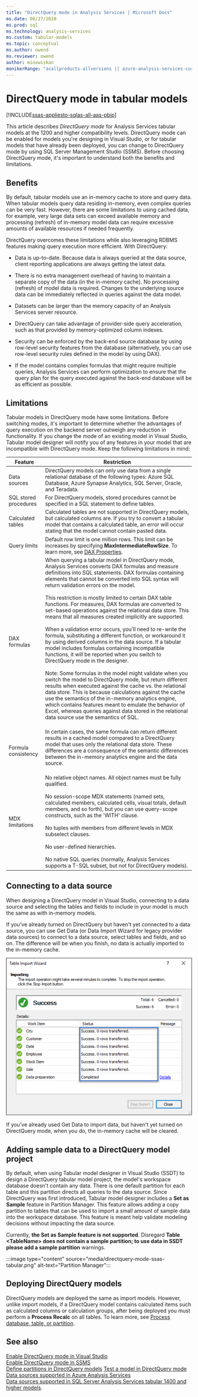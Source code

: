 ```yaml
---
title: "DirectQuery mode in Analysis Services | Microsoft Docs"
ms.date: 08/27/2020
ms.prod: sql
ms.technology: analysis-services
ms.custom: tabular-models
ms.topic: conceptual
ms.author: owend
ms.reviewer: owend
author: minewiskan
monikerRange: "asallproducts-allversions || azure-analysis-services-current || power-bi-premium-current || >= sql-analysis-services-2016"
---
```

# DirectQuery mode in tabular models

[!INCLUDE[ssas-appliesto-sqlas-all-aas-pbip](../includes/ssas-appliesto-sqlas-all-aas-pbip.md)]

This article describes *DirectQuery mode* for Analysis Services tabular models at the 1200 and higher compatibility levels. DirectQuery mode can be enabled for models you're designing in Visual Studio, or for tabular models that have already been deployed, you can change to DirectQuery mode by using SQL Server Management Studio (SSMS). Before choosing DirectQuery mode, it's important to understand both the benefits and limitations.
  
## Benefits

By default, tabular models use an in-memory cache to store and query data. When tabular models query data residing in-memory, even complex queries can be very fast. However, there are some limitations to using cached data, for example, very large data sets can exceed available memory and processing (refresh) of in-memory model data can require excessive amounts of available resources if needed frequently.
  
DirectQuery overcomes these limitations while also leveraging RDBMS features making query execution more efficient. With DirectQuery:  
  
- Data is up-to-date. Because data is always queried at the data source, client reporting applications are always getting the latest data.

- There is no extra management overhead of having to maintain a separate copy of the data (in the in-memory cache). No processing (refresh) of model data is required. Changes to the underlying source data can be immediately reflected in queries against the data model.  
  
- Datasets can be larger than the memory capacity of an Analysis Services server resource.  
  
- DirectQuery can take advantage of provider-side query acceleration, such as that provided by memory-optimized column indexes.  
  
- Security can be enforced by the back-end source database by using row-level security features from the database (alternatively, you can use row-level security rules defined in the model by using DAX).  
  
- If the model contains complex formulas that might require multiple queries, Analysis Services can perform optimization to ensure that the query plan for the query executed against the back-end database will be as efficient as possible.  

## Limitations

Tabular models in DirectQuery mode have some limitations. Before switching modes, it's important to determine whether the advantages of query execution on the backend server outweigh any reduction in functionality. If you change the mode of an existing model in Visual Studio, Tabular model designer will notify you of any features in your model that are incompatible with DirectQuery mode. Keep the following limitations in mind:  
  
|Feature|Restriction|  
|-|-|
|Data sources|DirectQuery models can only use data from a single relational database of the following types: Azure SQL Database, Azure Synapse Analytics, SQL Server,  Oracle, and Teradata.|
|SQL stored procedures|For DirectQuery models, stored procedures cannot be specified in a SQL statement to define tables. |
|Calculated tables|Calculated tables are not supported in DirectQuery models, but calculated columns are. If you try to convert a tabular model that contains a calculated table, an error will occur stating that the model cannot contain pasted data.|  
|Query limits|Default row limit is one million rows. This limit can be increases by specifying **MaxIntermediateRowSize**. To learn more, see [DAX Properties](../../analysis-services/server-properties/dax-properties.md).
|DAX formulas|When querying a tabular model in DirectQuery mode, Analysis Services converts DAX formulas and measure definitions into SQL statements. DAX formulas containing elements that cannot be converted into SQL syntax will return validation errors on the model.<br /><br /> This restriction is mostly limited to certain DAX table functions. For measures, DAX formulas are converted to set-based operations against the relational data store. This means that all measures created implicitly are supported. <br /><br /> When a validation error occurs, you'll need to re-write the formula, substituting a different function, or workaround it by using derived columns in the data source.  If a tabular model includes formulas containing incompatible functions, it will be reported when you switch to DirectQuery mode in the designer. <br /><br />Note: Some formulas in the model might validate when you switch the model to DirectQuery mode, but return different results when executed against the cache vs. the relational data store. This is because calculations against the cache use the semantics of the in-memory analytics engine, which contains features meant to emulate the behavior of Excel, whereas queries against data stored in the relational data source use the semantics of SQL.<br /><br />|  
|Formula consistency|In certain cases, the same formula can return different results in a cached model compared to a DirectQuery model that uses only the relational data store. These differences are a consequence of the semantic differences between the in-memory analytics engine and the data source.<br /><br />|  
|MDX limitations|No relative object names. All object names must be fully qualified.<br /><br /> No session-scope MDX statements (named sets, calculated members, calculated cells, visual totals, default members, and so forth), but you can use query-scope constructs, such as the 'WITH' clause.<br /><br /> No tuples with members from different levels in MDX subselect clauses.<br /><br /> No user-defined hierarchies.<br /><br /> No native SQL queries (normally, Analysis Services supports a T-SQL subset, but not for DirectQuery models).|  

## Connecting to a data source

When designing a DirectQuery model in Visual Studio, connecting to a data source and selecting the tables and fields to include in your model is much the same as with in-memory models.

If you've already turned on DirectQuery but haven't yet connected to a data source, you can use Get Data (or Data Import Wizard for legacy provider data sources) to connect to a data source, select tables and fields, and so on. The difference will be when you finish, no data is actually imported to the in-memory cache.

![DirectQuery import success](../../analysis-services/tabular-models/media/directquery-import-success.png)

If you've already used Get Data to import data, but haven't yet turned on DirectQuery mode, when you do, the in-memory cache will be cleared.

## Adding sample data to a DirectQuery model project

By default, when using Tabular model designer in Visual Studio (SSDT) to design a DirectQuery tabular model project, the model's workspace database doesn't contain any data. There is one default partition for each table and this partition directs all queries to the data source. Since DirectQuery was first introduced, Tabular model designer includes a **Set as Sample** feature in Partition Manager. This feature allows adding a copy partition to tables that can be used to import a small amount of sample data into the workspace database. This feature is meant help validate modeling decisions without impacting the data source. 

Currently, **the Set as Sample feature is not supported**. Disregard  **Table \<TableName> does not contain a sample partition; to use data in SSDT please add a sample partition** warnings.

:::image type="content" source="media/directquery-mode-ssas-tabular.png" alt-text="Partition Manager":::

## Deploying DirectQuery models

DirectQuery models are deployed the same as import models. However, unlike import models, if a DirectQuery model contains calculated items such as calculated columns or calculation groups, after being deployed you must perform a **Process Recalc** on all tables. To learn more, see [Process database, table, or partition](process-database-table-or-partition-analysis-services.md).

## See also

[Enable DirectQuery mode in Visual Studio](../../analysis-services/tabular-models/enable-directquery-mode-in-ssdt.md)  
[Enable DirectQuery mode in SSMS](../../analysis-services/tabular-models/enable-directquery-mode-in-ssms.md)  
[Define partitions in DirectQuery models](../../analysis-services/tabular-models/define-partitions-in-directquery-models-ssas-tabular.md)  [Test a model in DirectQuery mode](../../analysis-services/tabular-models/test-a-model-in-directquery-mode.md)  
[Data sources supported in Azure Analysis Services](https://docs.microsoft.com/azure/analysis-services/analysis-services-datasource)  
[Data sources supported in SQL Server Analysis Services tabular 1400 and higher models](data-sources-supported-ssas-tabular-1400.md).
